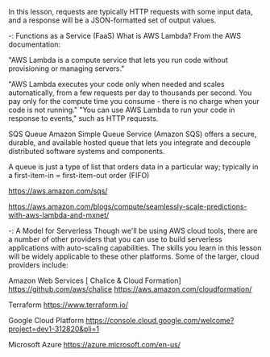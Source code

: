 In this lesson, requests are typically HTTP requests with some input data, and a response will be a JSON-formatted set of output values.

-: Functions as a Service (FaaS)
What is AWS Lambda?
From the AWS documentation:

"AWS Lambda is a compute service that lets you run code without provisioning or managing servers."

"AWS Lambda executes your code only when needed and scales automatically, from a few requests per day to thousands per second.
You pay only for the compute time you consume - there is no charge when your code is not running."
"You can use AWS Lambda to run your code in response to events," such as HTTP requests.

SQS Queue
Amazon Simple Queue Service (Amazon SQS) offers a secure, durable, and available hosted queue that lets you integrate and decouple distributed software systems and components.

A queue is just a type of list that orders data in a particular way; typically in a first-item-in = first-item-out order (FIFO)

https://aws.amazon.com/sqs/

https://aws.amazon.com/blogs/compute/seamlessly-scale-predictions-with-aws-lambda-and-mxnet/


-: A Model for Serverless
Though we'll be using AWS cloud tools, there are a number of other providers that you can use to build serverless applications with auto-scaling capabilities. The skills you learn in this lesson will be widely applicable to these other platforms. Some of the larger, cloud providers include:

Amazon Web Services [ Chalice & Cloud Formation]
https://github.com/aws/chalice
https://aws.amazon.com/cloudformation/

Terraform   https://www.terraform.io/

Google Cloud Platform
https://console.cloud.google.com/welcome?project=dev1-312820&pli=1

Microsoft Azure
https://azure.microsoft.com/en-us/
